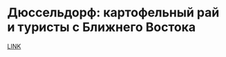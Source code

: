 # Дюссельдорф: картофельный рай и туристы с Ближнего Востока



[LINK](https://varlamov.ru/2218905.html)